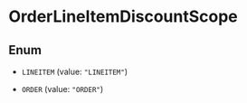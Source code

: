 
# OrderLineItemDiscountScope

## Enum


* `LINEITEM` (value: `"LINEITEM"`)

* `ORDER` (value: `"ORDER"`)



